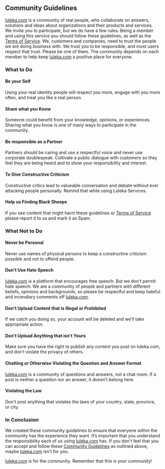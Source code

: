 ## Community Guidelines

[luleka.com](/) is a community of real people, who collaborate on answers, solutions and ideas about organizations and their products and services. We invite you to participate, but we do have a few rules. Being a member and using this service you should follow these guidelines, as well as the [Terms of Service](/terms_of_services). We, customers and companies, need to trust the people we are doing business with. We trust you to be responsible, and most users respect that trust. Please be one of them. The community depends on each member to help keep [luleka.com](/) a positive place for everyone.

### What to Do

#### Be your Self

Using your real identity people will respect you more, engage with you more often, and treat you like a real person.

#### Share what you Know

Someone could benefit from your knowledge, opinions, or experiences. Sharing what you know is one of many ways to participate in the community.

#### Be responsible as a Partner

Partners should be caring and use a respectful voice and never use corporate doublespeak. Cultivate a public dialogue with customers so they feel they are being heard and to show your responsibility and interest.

#### To Give Constructive Criticism

Constructive critics lead to valueable conversation and debate without ever attacking people personally. Remind that while using Luleka Services.

#### Help us Finding Black Sheeps

If you see content that might harm these guidelines or [Terms of Service](/term-of-service) please report it to us and mark it as Spam.

### What Not to Do

#### Never be Personal

Never use names of physical persons to keep a constructive criticism possible and not to offend people.

#### Don't Use Hate Speech

[luleka.com](/) is a platform that encourages free speech. But we don't permit hate speech. We are a community of people and partners with different beliefs, opinions and backgrounds, so please be respectful and keep hateful and incendiary comments off [luleka.com](/).

#### Don't Upload Content that is Illegal or Prohibited

If we catch you doing so, your account will be deleted and we'll take appropriate action.

#### Don't Upload Anything that isn't Yours

Make sure you have the right to publish any content you post on luleka.com, and don't violate the privacy of others.

#### Chatting or Otherwise Violating the Question and Answer Format

[luleka.com](/) is a community of questions and answers, not a chat room. If a post is neither a question nor an answer, it doesn’t belong here.

#### Violating the Law

Don't post anything that violates the laws of your country, state, province, or city.

### In Conclusion

We created these community guidelines to ensure that everyone within the community has the experience they want. It’s important that you understand the responsibility each of us using [luleka.com](/) has. If you don't feel that you can accept and follow these [Community Guidelines](/guidelines) as outlined above, maybe [luleka.com](/) isn't for you.

[luleka.com](/) is for the community. Remember that this is your community!
